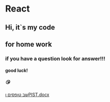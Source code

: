 # React
## Hi, it`s my code
## for home work
### if you have a question look for answer!!!
#### good luck!
##### 😘
[שב טופסים וPIST.docx](https://github.com/6tehila/React/files/13311726/PIST.docx)
